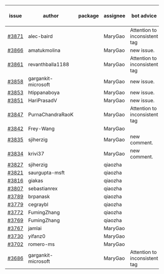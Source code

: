 | issue | author | package | assignee | bot advice | created date of issue | target release date | date from target |
| ------ | ------ | ------ | ------ | ------ | ------ | ------ | :-----: |
| [#3871](https://github.com/Azure/sdk-release-request/issues/3871) | alec-baird |  | MaryGao | Attention to inconsistent tag | 03-03 | 03-24 |  |
| [#3866](https://github.com/Azure/sdk-release-request/issues/3866) | amatukmolina |  | MaryGao | new issue. | 03-03 | 03-24 |  |
| [#3861](https://github.com/Azure/sdk-release-request/issues/3861) | revanthballa1188 |  | MaryGao | Attention to inconsistent tag | 03-02 | 03-24 |  |
| [#3858](https://github.com/Azure/sdk-release-request/issues/3858) | gargankit-microsoft |  | MaryGao | new issue. | 03-02 | 03-24 |  |
| [#3853](https://github.com/Azure/sdk-release-request/issues/3853) | htippanaboya |  | MaryGao | new issue. | 03-01 | 03-24 |  |
| [#3851](https://github.com/Azure/sdk-release-request/issues/3851) | HariPrasadV |  | MaryGao | new issue. | 03-01 | 03-24 |  |
| [#3847](https://github.com/Azure/sdk-release-request/issues/3847) | PurnaChandraRaoK |  | MaryGao | Attention to inconsistent tag | 02-28 | 03-24 |  |
| [#3842](https://github.com/Azure/sdk-release-request/issues/3842) | Frey-Wang |  | MaryGao |  | 02-24 | 03-24 |  |
| [#3835](https://github.com/Azure/sdk-release-request/issues/3835) | sjiherzig |  | MaryGao | new comment. | 02-23 | 03-24 |  |
| [#3834](https://github.com/Azure/sdk-release-request/issues/3834) | krivi37 |  | MaryGao | new comment. | 02-22 | 03-24 |  |
| [#3827](https://github.com/Azure/sdk-release-request/issues/3827) | sjiherzig |  | qiaozha |  | 02-17 |  | 0 |
| [#3821](https://github.com/Azure/sdk-release-request/issues/3821) | saurgupta-msft |  | qiaozha |  | 02-16 |  | 0 |
| [#3816](https://github.com/Azure/sdk-release-request/issues/3816) | giakas |  | qiaozha |  | 02-16 |  | 0 |
| [#3807](https://github.com/Azure/sdk-release-request/issues/3807) | sebastianrex |  | qiaozha |  | 02-15 |  | 0 |
| [#3789](https://github.com/Azure/sdk-release-request/issues/3789) | brpanask |  | qiaozha |  | 02-14 |  | 0 |
| [#3779](https://github.com/Azure/sdk-release-request/issues/3779) | cegraybl |  | qiaozha |  | 02-13 |  | 0 |
| [#3772](https://github.com/Azure/sdk-release-request/issues/3772) | FumingZhang |  | qiaozha |  | 02-13 |  | 0 |
| [#3769](https://github.com/Azure/sdk-release-request/issues/3769) | FumingZhang |  | qiaozha |  | 02-13 |  | 0 |
| [#3767](https://github.com/Azure/sdk-release-request/issues/3767) | jamlai |  | MaryGao |  | 02-10 | 03-24 |  |
| [#3730](https://github.com/Azure/sdk-release-request/issues/3730) | yifanz0 |  | MaryGao |  | 02-01 | 03-07 |  |
| [#3702](https://github.com/Azure/sdk-release-request/issues/3702) | romero-ms |  | MaryGao |  | 01-24 | 02-24 |  |
| [#3686](https://github.com/Azure/sdk-release-request/issues/3686) | gargankit-microsoft |  | MaryGao | Attention to inconsistent tag | 01-23 | 02-24 |  |
